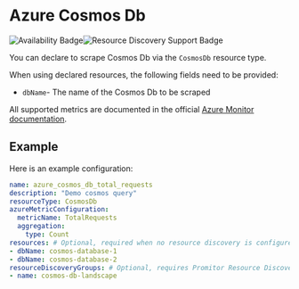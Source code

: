 # Azure Cosmos Db

![Availability Badge](https://img.shields.io/badge/Available%20Starting-v1.0-green.svg)![Resource Discovery Support Badge](https://img.shields.io/badge/Support%20for%20Resource%20Discovery-Yes-green.svg)

You can declare to scrape Cosmos Db via the `CosmosDb` resource type.

When using declared resources, the following fields need to be provided:

- `dbName`- The name of the Cosmos Db to be scraped

All supported metrics are documented in the official [Azure Monitor documentation](https://docs.microsoft.com/en-us/azure/azure-monitor/platform/metrics-supported#microsoftdocumentdbdatabaseaccounts).

## Example

Here is an example configuration:

```yaml
name: azure_cosmos_db_total_requests
description: "Demo cosmos query"
resourceType: CosmosDb
azureMetricConfiguration:
  metricName: TotalRequests
  aggregation:
    type: Count
resources: # Optional, required when no resource discovery is configured
- dbName: cosmos-database-1
- dbName: cosmos-database-2
resourceDiscoveryGroups: # Optional, requires Promitor Resource Discovery agent (https://promitor.io/concepts/how-it-works#using-resource-discovery)
- name: cosmos-db-landscape
```
